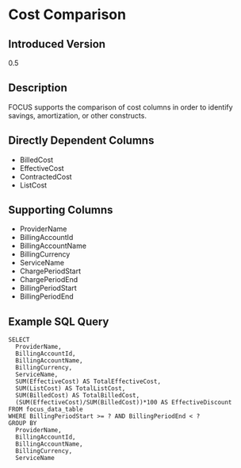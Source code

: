 # Cost Comparison

## Introduced Version
0.5


## Description
FOCUS supports the comparison of cost columns in order to identify savings, amortization, or other constructs.

## Directly Dependent Columns
* BilledCost
* EffectiveCost
* ContractedCost
* ListCost

## Supporting Columns
* ProviderName
* BillingAccountId
* BillingAccountName
* BillingCurrency
* ServiceName
* ChargePeriodStart
* ChargePeriodEnd
* BillingPeriodStart
* BillingPeriodEnd

## Example SQL Query
```
SELECT
  ProviderName,
  BillingAccountId,
  BillingAccountName,
  BillingCurrency,
  ServiceName,
  SUM(EffectiveCost) AS TotalEffectiveCost,
  SUM(ListCost) AS TotalListCost,
  SUM(BilledCost) AS TotalBilledCost,
  (SUM(EffectiveCost)/SUM(BilledCost))*100 AS EffectiveDiscount
FROM focus_data_table
WHERE BillingPeriodStart >= ? AND BillingPeriodEnd < ?
GROUP BY
  ProviderName,
  BillingAccountId,
  BillingAccountName,
  BillingCurrency,
  ServiceName
```